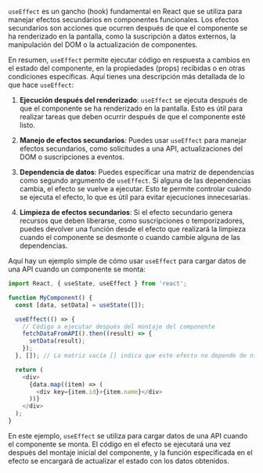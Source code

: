 `useEffect` es un gancho (hook) fundamental en React que se utiliza para manejar efectos secundarios en componentes funcionales. Los efectos secundarios son acciones que ocurren después de que el componente se ha renderizado en la pantalla, como la suscripción a datos externos, la manipulación del DOM o la actualización de componentes.

En resumen, `useEffect` permite ejecutar código en respuesta a cambios en el estado del componente, en la propiedades (props) recibidas o en otras condiciones específicas. Aquí tienes una descripción más detallada de lo que hace `useEffect`:

1. **Ejecución después del renderizado**: `useEffect` se ejecuta después de que el componente se ha renderizado en la pantalla. Esto es útil para realizar tareas que deben ocurrir después de que el componente esté listo.

2. **Manejo de efectos secundarios**: Puedes usar `useEffect` para manejar efectos secundarios, como solicitudes a una API, actualizaciones del DOM o suscripciones a eventos.

3. **Dependencia de datos**: Puedes especificar una matriz de dependencias como segundo argumento de `useEffect`. Si alguna de las dependencias cambia, el efecto se vuelve a ejecutar. Esto te permite controlar cuándo se ejecuta el efecto, lo que es útil para evitar ejecuciones innecesarias.

4. **Limpieza de efectos secundarios**: Si el efecto secundario genera recursos que deben liberarse, como suscripciones o temporizadores, puedes devolver una función desde el efecto que realizará la limpieza cuando el componente se desmonte o cuando cambie alguna de las dependencias.

Aquí hay un ejemplo simple de cómo usar `useEffect` para cargar datos de una API cuando un componente se monta:

```javascript
import React, { useState, useEffect } from 'react';

function MyComponent() {
  const [data, setData] = useState([]);

  useEffect(() => {
    // Código a ejecutar después del montaje del componente
    fetchDataFromAPI().then((result) => {
      setData(result);
    });
  }, []); // La matriz vacía [] indica que este efecto no depende de ninguna variable y se ejecutará una vez después del montaje.

  return (
    <div>
      {data.map((item) => (
        <div key={item.id}>{item.name}</div>
      ))}
    </div>
  );
}
```

En este ejemplo, `useEffect` se utiliza para cargar datos de una API cuando el componente se monta. El código en el efecto se ejecutará una vez después del montaje inicial del componente, y la función especificada en el efecto se encargará de actualizar el estado con los datos obtenidos.